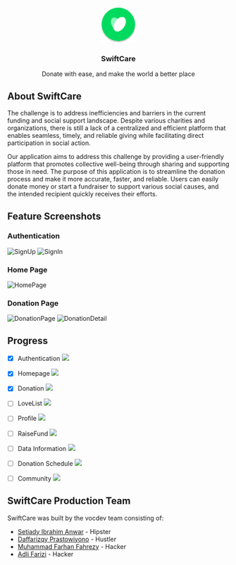 <!-- SwiftCare LOGO -->
<br />
<div align="center">
  <a href="https://github.com/setiadyanwar/SwiftCare">
    <img src="images/SwiftCare.svg" alt="Logo" width="80" height="80">
  </a>

  <h3 align="center">SwiftCare</h3>

  <p align="center">
    Donate with ease, and make the world a better place
    <br />
  </p>
</div>

<!-- ABOUT SwiftCare-->
## About SwiftCare
The challenge is to address inefficiencies and barriers in the current funding and social support landscape. Despite various charities and organizations, there is still a lack of a centralized and efficient platform that enables seamless, timely, and reliable giving while facilitating direct participation in social action.

Our application aims to address this challenge by providing a user-friendly platform that promotes collective well-being through sharing and supporting those in need. The purpose of this application is to streamline the donation process and make it more accurate, faster, and reliable. Users can easily donate money or start a fundraiser to support various social causes, and the intended recipient quickly receives their efforts.

<!-- Feature Screenshots -->
## Feature Screenshots
### Authentication
<img src="" alt="SignUp">
<img src="" alt="SignIn">

### Home Page
<img src="" alt="HomePage">

### Donation Page
<img src="" alt="DonationPage">
<img src="" alt="DonationDetail">

<!-- Progress -->
## Progress
- [x] Authentication       ![](https://geps.dev/progress/70)
- [x] Homepage             ![](https://geps.dev/progress/30)
- [x] Donation             ![](https://geps.dev/progress/20)
- [ ] LoveList             ![](https://geps.dev/progress/0)
- [ ] Profile              ![](https://geps.dev/progress/0)
- [ ] RaiseFund            ![](https://geps.dev/progress/0)
- [ ] Data Information     ![](https://geps.dev/progress/0)
- [ ] Donation Schedule    ![](https://geps.dev/progress/0)
- [ ] Community            ![](https://geps.dev/progress/0)


<!-- ABOUT Team-->
## SwiftCare Production Team
SwiftCare was built by the vocdev team consisting of:
* <a href="https://github.com/setiadyanwar">Setiady Ibrahim Anwar</a> - Hipster
* <a href="https://github.com/daffariz316">Daffarizqy Prastowiyono</a> - Hustler
* <a href="https://github.com/farhanfahrezyy">Muhammad Farhan Fahrezy</a> - Hacker
* <a href="https://github.com/FrzAdli">Adli Farizi</a> - Hacker
